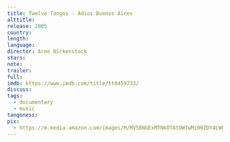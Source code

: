 ```yaml
---
title: Twelve Tangos - Adios Buenos Aires
alttitle:
release: 2005
country:
length:
language:
director: Arne Birkenstock
stars:
note:
trailer:
full:
imdb: https://www.imdb.com/title/tt0459733/
discuss:
tags:
  - documentary
  - music
tangoness:
pix:
  - https://m.media-amazon.com/images/M/MV5BNGExMTNkOTAtOWIwMi00ZDY4LWFjY2QtODc4ZWMzY2UyYmNkXkEyXkFqcGdeQXVyOTIxNzUwMzI@._V1_SY999_CR0,0,704,999_AL_.jpg
---
```


